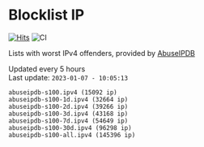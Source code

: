 # Blocklist IP

[![Hits](https://hits.seeyoufarm.com/api/count/incr/badge.svg?url=https%3A%2F%2Fgithub.com%2Fborestad%2Fblocklist-ip%2F&count_bg=%2379C83D&title_bg=%23555555&icon=&icon_color=%23E7E7E7&title=hits&edge_flat=false)](https://hits.seeyoufarm.com)  ![CI](https://img.shields.io/github/workflow/status/borestad/blocklist-ip/CI?style=flat-square)

Lists with worst IPv4 offenders, provided by [AbuseIPDB](https://www.abuseipdb.com/)

<!-- FOOTER-PLACEHOLDER -->
Updated every 5 hours<br>
Last update: `2023-01-07 - 10:05:13`
```
abuseipdb-s100.ipv4 (15092 ip)
abuseipdb-s100-1d.ipv4 (32664 ip)
abuseipdb-s100-2d.ipv4 (39266 ip)
abuseipdb-s100-3d.ipv4 (43168 ip)
abuseipdb-s100-7d.ipv4 (54649 ip)
abuseipdb-s100-30d.ipv4 (96298 ip)
abuseipdb-s100-all.ipv4 (145396 ip)
```
